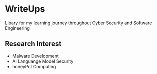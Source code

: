 # WriteUps
Libary for my learning journey throughout Cyber Security and Software Engineering                

## Research Interest
- Malware Development  
- AI Languange Model Security       
- honeyPot Computing